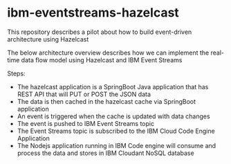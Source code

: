# ibm-eventstreams-hazelcast
This repository describes a pilot about how to build event-driven architecture using Hazelcast

The below architecture overview describes how we can implement the real-time data flow model using Hazelcast and IBM Event Streams




Steps:

* The hazelcast application is a SpringBoot Java application that has REST API that will PUT or POST the JSON data
* The data is then cached in the hazelcast cache via SpringBoot application
* An event is triggered when the cache is updated with data changes
* The event is pushed to IBM Event Streams topic
* The Event Streams topic is subscribed to the IBM Cloud Code Engine Application
* The Nodejs application running in IBM Code engine will consume and process the data and stores in IBM Cloudant NoSQL database
